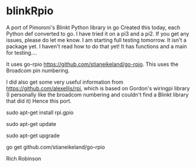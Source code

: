 # blinkRpio
A port of Pimoroni's Blinkt Python library in go
Created this today, each Python def converted to go. I have tried it on a pi3 and a pi2.
If you get any issues, please do let me know. I am starting full testing tomorrow. It isn't a package yet.
I haven't read how to do that yet! It has functions and a main for testing....

It uses go-rpio https://github.com/stianeikeland/go-rpio. This uses the Broadcom pin numbering.

I did also get some very useful information from https://github.com/alexellis/rpi, which is based on Gordon's 
wiringpi library (I personally like the broadcom numbering and couldn't find a Blinkt library that did it)
Hence this port.

sudo apt-get install rpi.gpio

sudo apt-get update

sudo apt-get upgrade

go get github.com/stianeikeland/go-rpio

Rich Robinson

